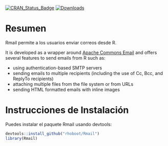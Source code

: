 [![CRAN\_Status\_Badge](http://www.r-pkg.org/badges/version/infuser)](http://cran.r-project.org/web/packages/Rmail)
[![Downloads](http://cranlogs.r-pkg.org/badges/infuser)](http://cran.rstudio.com/package=Rmail)

Resumen
========
  Rmail permite a los usuarios enviar correos desde R.

It is developed as a wrapper around [Apache Commons Email](http://commons.apache.org/proper/commons-email/) and offers several features to send emails from R such as:
- using authentication-based SMTP servers
- sending emails to multiple recipients (including the use of Cc, Bcc, and ReplyTo recipients)
- attaching multiple files from the file system or from URLs
- sending HTML formatted emails with inline images

Instrucciones de Instalación
=========================
Puedes instalar el paquete Rmail usando devtools:

```R
devtools::install_github("rhoboot/Rmail")
library(Rmail)
```
